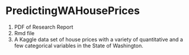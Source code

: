 # PredictingWAHousePrices

1. PDF of Research Report
2. Rmd file
3. A Kaggle data set of house prices with a variety of quantitative and a few categorical variables in the State of Washington.
